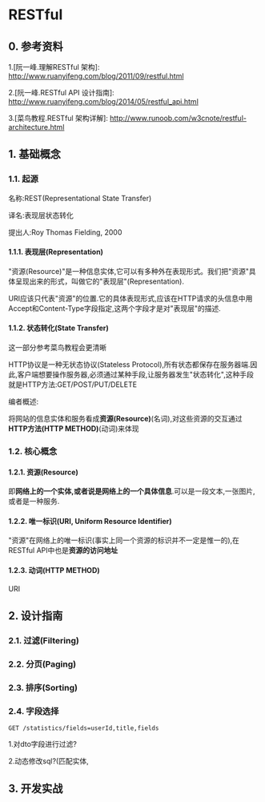 # RESTful

## 0. 参考资料

1.[阮一峰.理解RESTful 架构]: http://www.ruanyifeng.com/blog/2011/09/restful.html

2.[阮一峰.RESTful API 设计指南]: http://www.ruanyifeng.com/blog/2014/05/restful_api.html

3.[菜鸟教程.RESTful 架构详解]: http://www.runoob.com/w3cnote/restful-architecture.html


## 1. 基础概念

### 1.1. 起源

名称:REST(Representational State Transfer)

译名:表现层状态转化

提出人:Roy Thomas Fielding, 2000



#### 1.1.1. 表现层(Representation)

"资源(Resource)"是一种信息实体,它可以有多种外在表现形式。我们把"资源"具体呈现出来的形式，叫做它的"表现层"(Representation).

URI应该只代表"资源"的位置.它的具体表现形式,应该在HTTP请求的头信息中用Accept和Content-Type字段指定,这两个字段才是对"表现层"的描述.

#### 1.1.2. 状态转化(State Transfer)

这一部分参考菜鸟教程会更清晰

HTTP协议是一种无状态协议(Stateless Protocol),所有状态都保存在服务器端.因此,客户端想要操作服务器,必须通过某种手段,让服务器发生"状态转化",这种手段就是HTTP方法:GET/POST/PUT/DELETE



编者概述:

将网站的信息实体和服务看成**资源(Resource)**(名词),对这些资源的交互通过**HTTP方法(HTTP METHOD)**(动词)来体现



### 1.2. 核心概念

#### 1.2.1. 资源(Resource)

即**网络上的一个实体,或者说是网络上的一个具体信息**.可以是一段文本,一张图片,或者是一种服务.



#### 1.2.2. 唯一标识(URI, Uniform Resource Identifier)

"资源"在网络上的唯一标识(事实上同一个资源的标识并不一定是惟一的),在RESTful API中也是**资源的访问地址**



#### 1.2.3. 动词(HTTP METHOD)

URI



## 2. 设计指南

### 2.1. 过滤(Filtering)

### 2.2. 分页(Paging)

### 2.3. 排序(Sorting)

### 2.4. 字段选择

```
GET /statistics/fields=userId,title,fields
```

1.对dto字段进行过滤?

2.动态修改sql?(匹配实体,[]()

## 3. 开发实战

